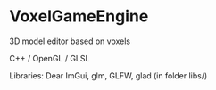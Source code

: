 # VoxelGameEngine

3D model editor based on voxels

C++ / OpenGL / GLSL 

Libraries: Dear ImGui, glm, GLFW, glad (in folder libs/)
